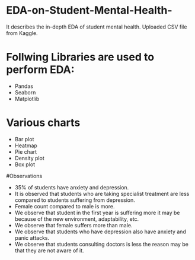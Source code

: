 # EDA-on-Student-Mental-Health-
It describes the in-depth EDA of student mental health.
Uploaded CSV file from Kaggle.

# Follwing Libraries are used to perform EDA:
 
 - Pandas
 - Seaborn
 - Matplotlib

# Various charts
- Bar plot
- Heatmap
- Pie chart
- Density plot
- Box plot

#Observations
- 35% of students have anxiety and depression.
- It is observed that students who are taking specialist treatment are less compared to students suffering from depression.
- Female count compared to male is more.
- We observe that student in the first year is suffering more it may be because of the new environment, adaptability, etc.
- We observe that female suffers more than male.
- We observe that students who have depression also have anxiety and panic attacks.
- We observe that students consulting doctors is less the reason may be that they are not aware of it.



